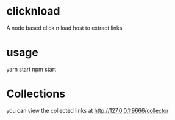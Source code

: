 # clicknload
A node based click n load host to extract links

# usage
yarn start
npm start

# Collections
you can view the collected links at http://127.0.0.1:9666/collector